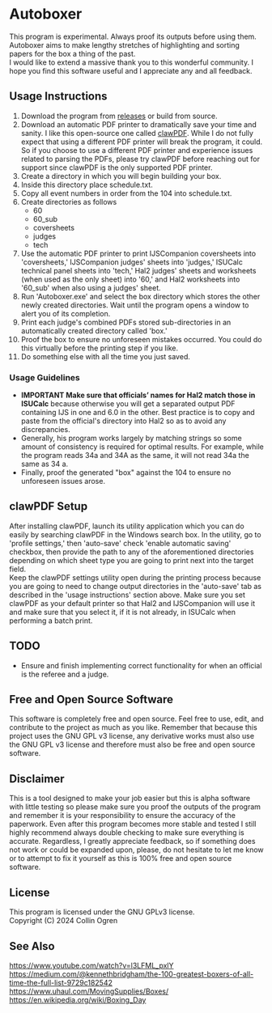 # Autoboxer
This program is experimental. Always proof its outputs before using them.<br>
Autoboxer aims to make lengthy stretches of highlighting and sorting papers for the box a thing of the past.<br>
I would like to extend a massive thank you to this wonderful community. I hope you find this software useful and I appreciate any and all feedback.<br>
## Usage Instructions
1. Download the program from [releases](https://github.com/collinogren/Autoboxer/releases) or build from source.
2. Download an automatic PDF printer to dramatically save your time and sanity. I like this open-source one called [clawPDF](https://github.com/clawsoftware/clawPDF/releases). While I do not fully expect that using a different PDF printer will break the program, it could. So if you choose to use a different PDF printer and experience issues related to parsing the PDFs, please try clawPDF before reaching out for support since clawPDF is the only supported PDF printer.
3. Create a directory in which you will begin building your box.
4. Inside this directory place schedule.txt.
5. Copy all event numbers in order from the 104 into schedule.txt.
6. Create directories as follows
   - 60
   - 60_sub
   - coversheets
   - judges
   - tech
7. Use the automatic PDF printer to print IJSCompanion coversheets into 'coversheets,' IJSCompanion judges' sheets into 'judges,' ISUCalc technical panel sheets into 'tech,' Hal2 judges' sheets and worksheets (when used as the only sheet) into '60,' and Hal2 worksheets into '60_sub' when also using a judges' sheet.
8. Run 'Autoboxer.exe' and select the box directory which stores the other newly created directories. Wait until the program opens a window to alert you of its completion.
9. Print each judge's combined PDFs stored sub-directories in an automatically created directory called 'box.'
10. Proof the box to ensure no unforeseen mistakes occurred. You could do this virtually before the printing step if you like.
11. Do something else with all the time you just saved.
### Usage Guidelines
- **IMPORTANT Make sure that officials’ names for Hal2 match those in ISUCalc** because otherwise you will get a separated output PDF containing IJS in one and 6.0 in the other. Best practice is to copy and paste from the official's directory into Hal2 so as to avoid any discrepancies.
- Generally, his program works largely by matching strings so some amount of consistency is required for optimal results. For example, while the program reads 34a and 34A as the same, it will not read 34a the same as 34 a.
- Finally, proof the generated "box" against the 104 to ensure no unforeseen issues arose.
## clawPDF Setup
After installing clawPDF, launch its utility application which you can do easily by searching clawPDF in the Windows search box. In the utility, go to 'profile settings,' then 'auto-save' check 'enable automatic saving' checkbox, then provide the path to any of the aforementioned directories depending on which sheet type you are going to print next into the target field.<br>
Keep the clawPDF settings utility open during the printing process because you are going to need to change output directories in the 'auto-save' tab as described in the 'usage instructions' section above.
Make sure you set clawPDF as your default printer so that Hal2 and IJSCompanion will use it and make sure that you select it, if it is not already, in ISUCalc when performing a batch print.
## TODO
- Ensure and finish implementing correct functionality for when an official is the referee and a judge.
## Free and Open Source Software
This software is completely free and open source. Feel free to use, edit, and contribute to the project as much as you like. Remember that because this project uses the GNU GPL v3 license, any derivative works must also use the GNU GPL v3 license and therefore must also be free and open source software.
## Disclaimer
This is a tool designed to make your job easier but this is alpha software with little testing so please make sure you proof the outputs of the program and remember it is your responsibility to ensure the accuracy of the paperwork. Even after this program becomes more stable and tested I still highly recommend always double checking to make sure everything is accurate. Regardless, I greatly appreciate feedback, so if something does not work or could be expanded upon, please, do not hesitate to let me know or to attempt to fix it yourself as this is 100% free and open source software.
## License
This program is licensed under the GNU GPLv3 license.<br>
Copyright (C) 2024 Collin Ogren<br>
## See Also
https://www.youtube.com/watch?v=l3LFML_pxlY<br>
https://medium.com/@kennethbridgham/the-100-greatest-boxers-of-all-time-the-full-list-9729c182542<br>
https://www.uhaul.com/MovingSupplies/Boxes/<br>
https://en.wikipedia.org/wiki/Boxing_Day
